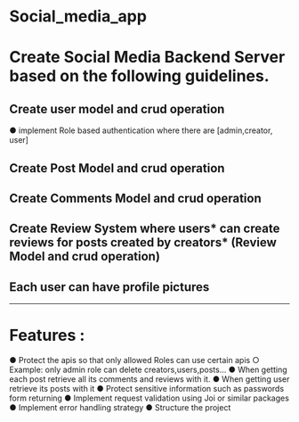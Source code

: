 # Social_media_app
# Create Social Media Backend Server based on the following guidelines.
## Create user model and crud operation
  ● implement Role based authentication where there are [admin,creator, user]	
## Create Post Model and crud operation
## Create Comments Model and crud operation
## Create Review System where users* can create reviews for posts created by creators* (Review Model and crud operation)
## Each user can have profile pictures 
--------------------------------------------------------------------------------------------------------------------------------
# Features : 
●	Protect the apis so that only allowed Roles can use certain apis 
○	Example: only admin role can delete creators,users,posts…
●	When getting each post retrieve all its comments and reviews with it.
●	When getting user retrieve its posts with it
●	Protect sensitive information such as passwords form returning
●	Implement request validation using Joi or similar packages
●	Implement error handling strategy
●	Structure the project
